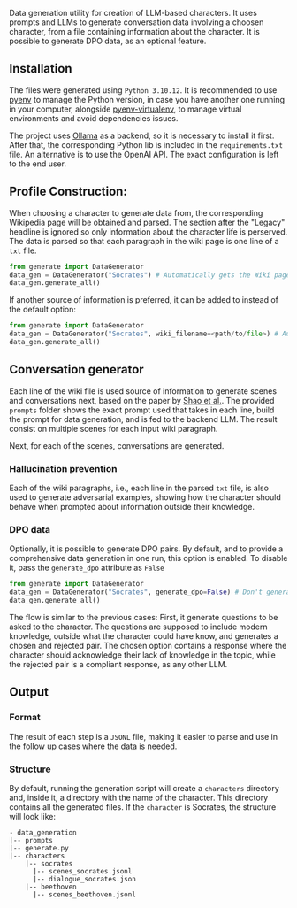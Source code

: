Data generation utility for creation of LLM-based characters. It uses prompts and LLMs to generate conversation data involving a choosen character, from a file containing information about the character. It is possible to generate DPO data, as an optional feature.


## Installation

The files were generated using `Python 3.10.12`. It is recommended to use [pyenv](https://github.com/pyenv/pyenv) to manage the Python version, in case you have another one running in your computer, alongside [pyenv-virtualenv](https://github.com/pyenv/pyenv-virtualenv), to manage virtual environments and avoid dependencies issues.

The project uses [Ollama](https://ollama.com/) as a backend, so it is necessary to install it first. After that, the corresponding Python lib is included in the `requirements.txt` file. 
An alternative is to use the OpenAI API. The exact configuration is left to the end user.

## Profile Construction:

When choosing a character to generate data from, the corresponding Wikipedia page will be obtained and parsed. The section after the "Legacy" headline is ignored so only information about the character life is perserved.
The data is parsed so that each paragraph in the wiki page is one line of a `txt` file.
```py
from generate import DataGenerator
data_gen = DataGenerator("Socrates") # Automatically gets the Wiki page
data_gen.generate_all()
```

If another source of information is preferred, it can be added to instead of the default option:
```py
from generate import DataGenerator
data_gen = DataGenerator("Socrates", wiki_filename=<path/to/file>) # Automatically gets the Wiki page
data_gen.generate_all()
```

## Conversation generator

Each line of the wiki file is used source of information to generate scenes and conversations next, based on the paper by [Shao et al.](https://arxiv.org/abs/2310.10158).
The provided `prompts` folder shows the exact prompt used that takes in each line, build the prompt for data generation, and is fed to the backend LLM. The result consist on multiple scenes for each input wiki paragraph.

Next, for each of the scenes, conversations are generated.

### Hallucination prevention

Each of the wiki paragraphs, i.e., each line in the parsed `txt` file, is also used to generate adversarial examples, showing how the character should behave when prompted about information outside their knowledge. 

### DPO data

Optionally, it is possible to generate DPO pairs. By default, and to provide a comprehensive data generation in one run, this option is enabled. To disable it, pass the `generate_dpo` attribute as `False`

```py
from generate import DataGenerator
data_gen = DataGenerator("Socrates", generate_dpo=False) # Don't generate DPO data
data_gen.generate_all()
```

The flow is similar to the previous cases: First, it generate questions to be asked to the character. The questions are supposed to include modern knowledge, outside what the character could have know, and generates a chosen and rejected pair.
The chosen option contains a response where the character should acknowledge their lack of knowledge in the topic, while the rejected pair is a compliant response, as any other LLM.

## Output

### Format
The result of each step is a `JSONL` file, making it easier to parse and use in the follow up cases where the data is needed.

### Structure
By default, running the generation script will create a `characters` directory and, inside it, a directory with the name of the character. This directory contains all the generated files. If the `character` is Socrates, the structure will look like:
```
- data_generation
|-- prompts
|-- generate.py
|-- characters
    |-- socrates
      |-- scenes_socrates.jsonl
      |-- dialogue_socrates.json
    |-- beethoven
      |-- scenes_beethoven.jsonl
```

